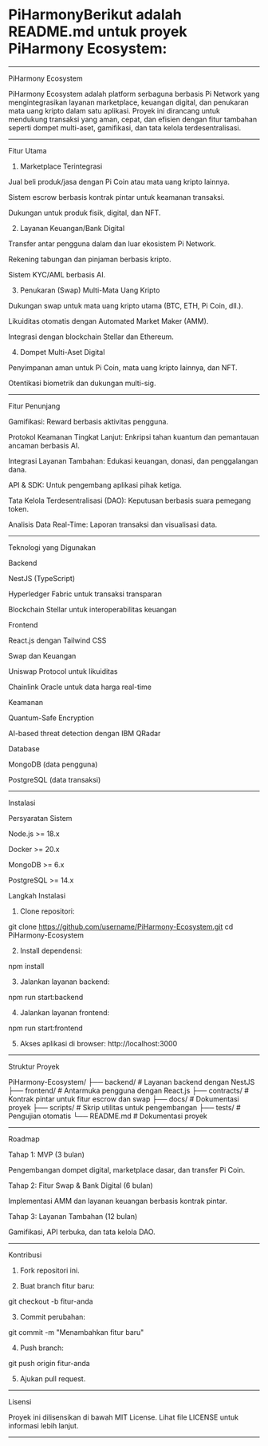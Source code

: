 # PiHarmonyBerikut adalah README.md untuk proyek PiHarmony Ecosystem:


---

PiHarmony Ecosystem

PiHarmony Ecosystem adalah platform serbaguna berbasis Pi Network yang mengintegrasikan layanan marketplace, keuangan digital, dan penukaran mata uang kripto dalam satu aplikasi. Proyek ini dirancang untuk mendukung transaksi yang aman, cepat, dan efisien dengan fitur tambahan seperti dompet multi-aset, gamifikasi, dan tata kelola terdesentralisasi.


---

Fitur Utama

1. Marketplace Terintegrasi

Jual beli produk/jasa dengan Pi Coin atau mata uang kripto lainnya.

Sistem escrow berbasis kontrak pintar untuk keamanan transaksi.

Dukungan untuk produk fisik, digital, dan NFT.


2. Layanan Keuangan/Bank Digital

Transfer antar pengguna dalam dan luar ekosistem Pi Network.

Rekening tabungan dan pinjaman berbasis kripto.

Sistem KYC/AML berbasis AI.


3. Penukaran (Swap) Multi-Mata Uang Kripto

Dukungan swap untuk mata uang kripto utama (BTC, ETH, Pi Coin, dll.).

Likuiditas otomatis dengan Automated Market Maker (AMM).

Integrasi dengan blockchain Stellar dan Ethereum.


4. Dompet Multi-Aset Digital

Penyimpanan aman untuk Pi Coin, mata uang kripto lainnya, dan NFT.

Otentikasi biometrik dan dukungan multi-sig.



---

Fitur Penunjang

Gamifikasi: Reward berbasis aktivitas pengguna.

Protokol Keamanan Tingkat Lanjut: Enkripsi tahan kuantum dan pemantauan ancaman berbasis AI.

Integrasi Layanan Tambahan: Edukasi keuangan, donasi, dan penggalangan dana.

API & SDK: Untuk pengembang aplikasi pihak ketiga.

Tata Kelola Terdesentralisasi (DAO): Keputusan berbasis suara pemegang token.

Analisis Data Real-Time: Laporan transaksi dan visualisasi data.



---

Teknologi yang Digunakan

Backend

NestJS (TypeScript)

Hyperledger Fabric untuk transaksi transparan

Blockchain Stellar untuk interoperabilitas keuangan


Frontend

React.js dengan Tailwind CSS


Swap dan Keuangan

Uniswap Protocol untuk likuiditas

Chainlink Oracle untuk data harga real-time


Keamanan

Quantum-Safe Encryption

AI-based threat detection dengan IBM QRadar


Database

MongoDB (data pengguna)

PostgreSQL (data transaksi)



---

Instalasi

Persyaratan Sistem

Node.js >= 18.x

Docker >= 20.x

MongoDB >= 6.x

PostgreSQL >= 14.x


Langkah Instalasi

1. Clone repositori:

git clone https://github.com/username/PiHarmony-Ecosystem.git
cd PiHarmony-Ecosystem


2. Install dependensi:

npm install


3. Jalankan layanan backend:

npm run start:backend


4. Jalankan layanan frontend:

npm run start:frontend


5. Akses aplikasi di browser:
http://localhost:3000




---

Struktur Proyek

PiHarmony-Ecosystem/
├── backend/        # Layanan backend dengan NestJS
├── frontend/       # Antarmuka pengguna dengan React.js
├── contracts/      # Kontrak pintar untuk fitur escrow dan swap
├── docs/           # Dokumentasi proyek
├── scripts/        # Skrip utilitas untuk pengembangan
├── tests/          # Pengujian otomatis
└── README.md       # Dokumentasi proyek


---

Roadmap

Tahap 1: MVP (3 bulan)

Pengembangan dompet digital, marketplace dasar, dan transfer Pi Coin.


Tahap 2: Fitur Swap & Bank Digital (6 bulan)

Implementasi AMM dan layanan keuangan berbasis kontrak pintar.


Tahap 3: Layanan Tambahan (12 bulan)

Gamifikasi, API terbuka, dan tata kelola DAO.



---

Kontribusi

1. Fork repositori ini.


2. Buat branch fitur baru:

git checkout -b fitur-anda


3. Commit perubahan:

git commit -m "Menambahkan fitur baru"


4. Push branch:

git push origin fitur-anda


5. Ajukan pull request.




---

Lisensi

Proyek ini dilisensikan di bawah MIT License. Lihat file LICENSE untuk informasi lebih lanjut.


---

